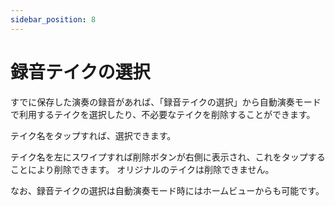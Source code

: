 ```yaml
---
sidebar_position: 8
---
```


# 録音テイクの選択 

すでに保存した演奏の録音があれば、「録音テイクの選択」から自動演奏モードで利用するテイクを選択したり、不必要なテイクを削除することができます。

テイク名をタップすれば、選択できます。

テイク名を左にスワイプすれば削除ボタンが右側に表示され、これをタップすることにより削除できます。
オリジナルのテイクは削除できません。

なお、録音テイクの選択は自動演奏モード時にはホームビューからも可能です。
